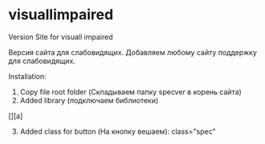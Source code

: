 # visuallimpaired
Version Site for visuall impaired

Версия сайта для слабовидящих. Добавляем любому сайту поддержку для слабовидящих.

Installation:
1. Copy file root folder (Складываем папку specver в корень сайта)
2. Added library (подключаем библиотеки)

[<script type="text/javascript" src="specver/js/jquery-2.1.3.min.js"  charset="utf-8"></script>][a]<!--if it is needed (если необходимо и раньше не был подключен)-->
<script type="text/javascript" src="specver/js/jquery.cookie.js"  charset="utf-8"></script>
<script type="text/javascript" src="specver/js/specver.js" charset="utf-8"></script>


3. Added class for button (На кнопку вешаем): class="spec"
